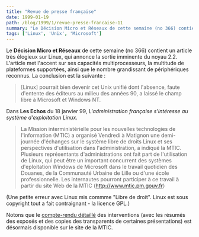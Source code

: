```yaml
---
title: "Revue de presse française"
date: 1999-01-19
path: /blog/1999/1/revue-presse-francaise-11
summary: "Le Décision Micro et Réseaux de cette semaine (no 366) contient un article très élogieux sur Linux, qui annonce la sortie imminente du noyau 2.2."
tags: ['Linux', 'Unix', 'Microsoft']
---
```


<P>
Le <B>Décision Micro et Réseaux</B> de cette semaine (no 366) contient un
article très élogieux sur Linux, qui annonce la sortie imminente du
noyau 2.2. L'article met l'accent sur ses capacités multiprocesseurs,
la multitude de plateformes supportées, ainsi que le nombre
grandissant de périphériques reconnus. La conclusion est la suivante :
</P>

<BLOCKQUOTE>
[Linux] pourrait bien devenir cet Unix unifié dont
l'absence, faute d'entente des éditeurs au milieu des années
90, a laissé le champ libre à Microsoft et Windows NT.
</BLOCKQUOTE>
<P>
Dans <B>Les Echos</B> du 18 janvier 99, <EM>L'administration française
s'intéresse au système d'exploitation Linux</EM>.
</P>

<BLOCKQUOTE>
La Mission interministérielle pour les nouvelles technologies de
l'information (MTIC) a organisé Vendredi à Matignon une demi-journée
d'échanges sur le système libre de droits Linux et ses perspectives
d'utilisation dans l'administration, a indiqué la MTIC. Plusieurs
représentants d'administrations ont fait part de l'utilisation de Linux,
qui peut être un important concurrent des systèmes d'eploitation Windows
de Microsoft dans le travail quotidien des Douanes, de la Communauté
Urbaine de Lille ou d'une école professionnelle. Les internautes
pourront participer à ce travail à partir du site Web de la MTIC
(<A HREF="http://www.mtic.pm.gouv.fr">http://www.mtic.pm.gouv.fr</A>)
</BLOCKQUOTE>
<P>
(Une petite erreur avec Linux mis commme "Libre de droit". Linux est sous
copyright tout a fait contraignant - la licence GPL.)
</P>

<P>
Notons que le <A HREF="http://www.mtic.pm.gouv.fr/linux/">compte-rendu
détaillé</A> des interventions (avec les résumés des exposés et des
copies des transparents de certaines présentations) est désormais
disponible sur le site de la MTIC.
</P>


